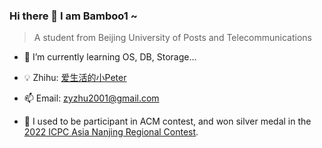 ### Hi there 👋 I am Bamboo1 ~
> A student from Beijing University of Posts and Telecommunications

- 🌱 I’m currently learning OS, DB, Storage...

- 💡 Zhihu: [爱生活的小Peter](https://www.zhihu.com/people/zhu-zi-yi-47-6)

- 📫 Email: zyzhu2001@gmail.com

- 👯 I used to be participant in ACM contest, and won silver medal in the [2022 ICPC Asia Nanjing Regional Contest](https://www.zhihu.com/question/572113636/answer/2808109581).

  
<!--
**Nateiru/Nateiru** is a ✨ _special_ ✨ repository because its `README.md` (this file) appears on your GitHub profile.

Here are some ideas to get you started:

- 🔭 I’m currently working on ...
- 🌱 I’m currently learning ...
- 👯 I’m looking to collaborate on ...
- 🤔 I’m looking for help with ...
- 💬 Ask me about ...
- 📫 How to reach me: ...
- 😄 Pronouns: ...
- ⚡ Fun fact: ...
-->
